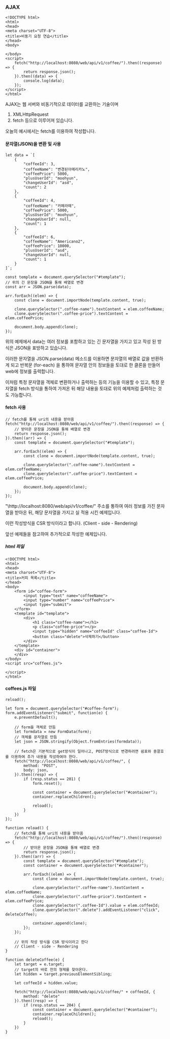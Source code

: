 
### AJAX

```
<!DOCTYPE html>
<html>
<head>
<meta charset="UTF-8">
<title>비동기 요청 연습</title>
</head>
<body>

</body>
<script>
    fetch("http://localhost:8080/web/api/v1/coffee/").then((response) => {
        return response.json();
    }).then((data) => {
        console.log(data);
    });
</script>
</html>
```


AJAX는 웹 서버와 비동기적으로 데이터를 교환하는 기술이며
1. XMLHttpRequest
2. fetch
등으로 이루어져 있습니다.

오늘의 예시에서는 fetch를 이용하여 작성합니다.





#### 문자열(JSON)을 변환 및 사용


```
let data = `[
    {
        "coffeeId": 3,
        "coffeeName": "변경된아메리카노",
        "coffeePrice": 5000,
        "plusUserId": "moohyun",
        "changeUserId": "asd",
        "count": 2
    },
    {
        "coffeeId": 4,
        "coffeeName": "카페라떼",
        "coffeePrice": 5000,
        "plusUserId": "moohyun",
        "changeUserId": null,
        "count": 1
    },
    {
        "coffeeId": 6,
        "coffeeName": "Americano2",
        "coffeePrice": 10000,
        "plusUserId": "asd",
        "changeUserId": null,
        "count": 1
    }
]`;

const template = document.querySelector("#template");
// 위의 긴 문장을 JSON을 통해 배열로 변경
const arr = JSON.parse(data);

arr.forEach((elem) => {
	const clone = document.importNode(template.content, true);
	
	clone.querySelector(".coffee-name").textContent = elem.coffeeName;
	clone.querySelector(".coffee-price").textContent = elem.coffeePrice;
	
	document.body.append(clone);
}); 
```


위의 예제에서 data는 여러 정보를 포함하고 있는 긴 문자열을 가지고 있고 작성 된 방식은 JSON을 표방하고 있습니다.

이러한 문자열을 JSON.parse(data) 메소드를 이용하면 문자열의 배열로 값을 반환하게 되고 반복문 (for-each) 을 통하여 문자열 안의 정보들을 토대로 한 클론을 만들어 web에 정보를 출력합니다.


이처럼 특정 문자열을 객체로 변환하거나 출력하는 등의 기능을 이용할 수 있고, 특정 문자열을 fetch 방식을 통하여 가져온 뒤 해당 내용을 토대로 위의 예제처럼 출력하는 것도 가능합니다.



#### fetch 사용

```
// fetch를 통해 uri의 내용을 받아옴
fetch("http://localhost:8080/web/api/v1/coffee/").then((response) => {
	// 받아온 문장을 JSON을 통해 배열로 변경
	return response.json();
}).then((arr) => {
	const template = document.querySelector("#template");
	
	arr.forEach((elem) => {
		const clone = document.importNode(template.content, true);

		clone.querySelector(".coffee-name").textContent = elem.coffeeName;
		clone.querySelector(".coffee-price").textContent = elem.coffeePrice;

		document.body.append(clone);
	});
});
```

"\http://localhost:8080/web/api/v1/coffee/" 주소를 통하여 여러 정보를 가진 문자열을 받아온 뒤, 해당 문자열을 가지고 실 적용 시킨 예제입니다.

이런 작성방식을 CSR 방식이라고 합니다.
(Client - side - Rendering)






앞선 예제들을 참고하여 추가적으로 작성한 예제입니다.

##### html 파일

```
<!DOCTYPE html>
<html>
<head>
<meta charset="UTF-8">
<title>커피 목록</title>
</head>
<body>
	<form id="coffee-form">
		<input type="text" name="coffeeName">
		<input type="number" name="coffeePrice">
		<input type="submit">
	</form>
	<template id="template">
		<div>
			<h1 class="coffee-name"></h1>
			<p class="coffee-price"></p>
			<input type="hidden" name="coffeeId" class="coffee-Id">
			<button class="delete">삭제하기</button>
		</div>
	</template>
	<div id="container">
	</div>
</body>
<script src="coffees.js">

</script>
</html>
```


#### coffees.js 파일

```
reload();

let form = document.querySelector("#coffee-form");
form.addEventListener("submit", function(e) {
	e.preventDefault();

	// form을 객체로 만듬
	let formdata = new FormData(form);
	// 객체를 문자열로 만듬
	let json = JSON.stringify(Object.fromEntries(formdata));

	// fetch은 기본적으로 get방식이 일어나고, POST방식으로 변경하려면 쉼표와 중괄호를 이용하여 추가 내용을 작성하여야 한다.
	fetch("http://localhost:8080/web/api/v1/coffee/", {
		method: "POST",
		body: json,
	}).then((resp) => {
		if (resp.status == 201) {
			form.reset();

			const container = document.querySelector("#container");
			container.replaceChildren();

			reload();
		}
	})
});

function reload() {
	// fetch를 통해 uri의 내용을 받아옴
	fetch("http://localhost:8080/web/api/v1/coffee/").then((response) => {
		// 받아온 문장을 JSON을 통해 배열로 변경
		return response.json();
	}).then((arr) => {
		const template = document.querySelector("#template");
		const container = document.querySelector("#container");

		arr.forEach((elem) => {
			const clone = document.importNode(template.content, true);

			clone.querySelector(".coffee-name").textContent = elem.coffeeName;
			clone.querySelector(".coffee-price").textContent = elem.coffeePrice;
			clone.querySelector(".coffee-Id").value = elem.coffeeId;
			clone.querySelector(".delete").addEventListener("click", deleteCoffee);

			container.append(clone);
		});
	});

	// 위의 작성 방식을 CSR 방식이라고 한다
	// Client - side - Rendering
}

function deleteCoffee(e) {
	let target = e.target;
	// target의 바로 전의 형제를 찾아온다.
	let hidden = target.previousElementSibling;

	let coffeeId = hidden.value;

	fetch("http://localhost:8080/web/api/v1/coffee/" + coffeeId, {
		method: "delete"
	}).then((resp) => {
		if (resp.status == 204) {
			const container = document.querySelector("#container");
			container.replaceChildren();
			reload();
		}
	})
}
```